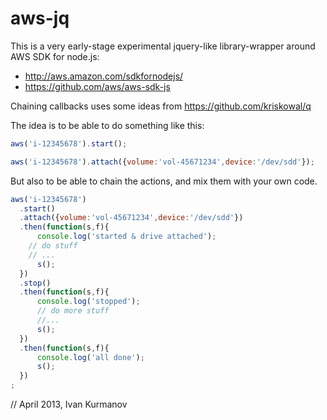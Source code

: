 aws-jq
======

This is a very early-stage experimental jquery-like library-wrapper
around AWS SDK for node.js:
 - http://aws.amazon.com/sdkfornodejs/ 
 - https://github.com/aws/aws-sdk-js

Chaining callbacks uses some ideas from https://github.com/kriskowal/q

The idea is to be able to do something like this:

```javascript
aws('i-12345678').start();
```

```javascript
aws('i-12345678').attach({volume:'vol-45671234',device:'/dev/sdd'});
```

But also to be able to chain the actions, and mix them with your own code.

```javascript
aws('i-12345678')
  .start()
  .attach({volume:'vol-45671234',device:'/dev/sdd'})
  .then(function(s,f){
	  console.log('started & drive attached');
  	// do stuff
  	// ...
	  s(); 
  })
  .stop()
  .then(function(s,f){
	  console.log('stopped');
	  // do more stuff
	  //...
	  s();
  })
  .then(function(s,f){
	  console.log('all done');
	  s();
  })
;
```


// April 2013, Ivan Kurmanov
